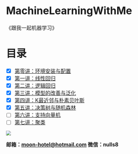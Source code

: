 # MachineLearningWithMe

《跟我一起机器学习》

# 目录

- [x] [第零讲：环境安装与配置](./00_Configuration/README.md)
- [x] [第一讲：线性回归 ](./01_LinearRegression/README.md)
- [x] [第二讲：逻辑回归](./02_LogisticRegression/README.md)
- [x] [第三讲：模型的改善与泛化](./03_ModelOptimization/README.md)
- [x] [第四讲：K最近邻与朴素贝叶斯](./04_KNNAndNaiveBayes/README.md)
- [x] [第五讲：决策树与随机森林](./05_DecisionTree/README.md)
- [ ] [第六讲：支持向量机](./06_SupportVectorMachine/README.md)
- [ ] [第七讲：聚类](./07_Clustering/README.md)

<img src="https://moonhotel.oss-cn-shanghai.aliyuncs.com/images/000000.png" style="zoom:80%;" />

**邮箱：moon-hotel@hotmail.com  微信：nulls8**

